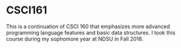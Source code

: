 # CSCI161
This is a continuation of CSCI 160 that emphasizes more advanced programming language features and basic data structures. I took this course 
during my sophomore year at NDSU in Fall 2016.
